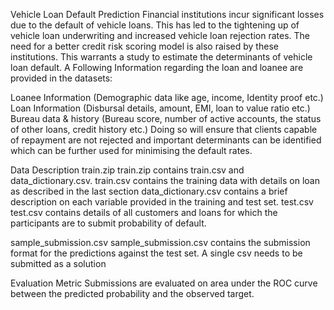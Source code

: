 Vehicle Loan Default Prediction
Financial institutions incur significant losses due to the default of vehicle loans. This has led to the tightening up of vehicle loan underwriting and increased vehicle loan rejection rates. The need for a better credit risk scoring model is also raised by these institutions. This warrants a study to estimate the determinants of vehicle loan default.
A Following Information regarding the loan and loanee are provided in the datasets:

Loanee Information (Demographic data like age, income, Identity proof etc.)
Loan Information (Disbursal details, amount, EMI, loan to value ratio etc.)
Bureau data & history (Bureau score, number of active accounts, the status of other loans, credit history etc.)
Doing so will ensure that clients capable of repayment are not rejected and important determinants can be identified which can be further used for minimising the default rates.

Data Description
train.zip
train.zip contains train.csv and data_dictionary.csv.
train.csv contains the training data with details on loan as described in the last section
data_dictionary.csv contains a brief description on each variable provided in the training and test set.
test.csv
test.csv contains details of all customers and loans for which the participants are to submit probability of default.
 

sample_submission.csv
sample_submission.csv contains the submission format for the predictions against the test set. A single csv needs to be submitted as a solution

Evaluation Metric
Submissions are evaluated on area under the ROC curve between the predicted probability and the observed target.

